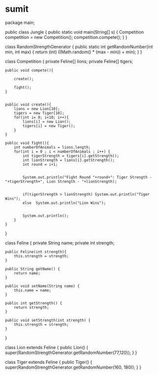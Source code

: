 # sumit
package main;

public class Jungle {
	public static void main(String[] s) {
		Competition competition = new Competition();
		competition.compete();
	}
}

class RandomStrengthGenerator {
	public static int getRandomNumber(int min, int max) {
	    return (int) ((Math.random() * (max - min)) + min);
	}
}


class Competition {
	private Feline[] lions;
	private Feline[] tigers;
	
	
	public void compete(){
		
		create();
		
		fight();
	}
	
	
	public void create(){
		lions = new Lion[10];
		tigers = new Tiger[10];
		for(int i= 0; i<10; i++){
			lions[i] = new Lion();
			tigers[i] = new Tiger();
		}
	}
	
	public void fight(){
		int numberOfAnimals = lions.length;
		for(int i = 0 ; i < numberOfAnimals ; i++) {
			int tigerStrength = tigers[i].getStrength();
			int lionStrength = lions[i].getStrength();
			int round = i+1;
			
			
			System.out.println("Fight Round "+round+": Tiger Strength - "+tigerStrength+", Lion Strength - "+lionStrength);
			
			
			if(tigerStrength > lionStrength) System.out.println("Tiger Wins");
			else  System.out.println("Lion Wins");
			
			
			System.out.println();
		}
	}

}

class Feline {
	private String name;
	private int strength;
	
	

	public Feline(int strength){
		this.strength = strength;
	}

	public String getName() {
		return name;
	}

	public void setName(String name) {
		this.name = name;
	}

	public int getStrength() {
		return strength;
	}

	public void setStrength(int strength) {
		this.strength = strength;
	}
}

class Lion extends Feline {
	public Lion() {
		super(RandomStrengthGenerator.getRandomNumber(77,120));
	}
}

class Tiger extends Feline {
	public Tiger() {
		super(RandomStrengthGenerator.getRandomNumber(160, 180));
	}
}
